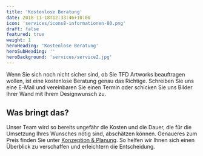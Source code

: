 ```yaml
---
title: 'Kostenlose Beratung'
date: 2018-11-18T12:33:46+10:00
icon: 'services/icons8-informationen-80.png'
draft: false
featured: true
weight: 1
heroHeading: 'Kostenlose Beratung'
heroSubHeading: ''
heroBackground: 'services/service2.jpg'
---
```

Wenn Sie sich noch nicht sicher sind, ob Sie TFD Artworks beauftragen wollen, ist eine kostenlose Beratung genau das Richtige. Schreiben Sie uns eine E-Mail und vereinbaren Sie einen Termin oder schicken Sie uns Bilder Ihrer Wand mit Ihrem Designwunsch zu.

## Was bringt das?

Unser Team wird so bereits ungefähr die Kosten und die Dauer, die für die Umsetzung Ihres Wunsches nötig sind, abschätzen können. Genaueres zum Preis finden Sie unter [Konzeption & Planung](/services/mergers/). So helfen wir Ihnen sich einen Überblick zu verschaffen und erleichtern die Entscheidung.

